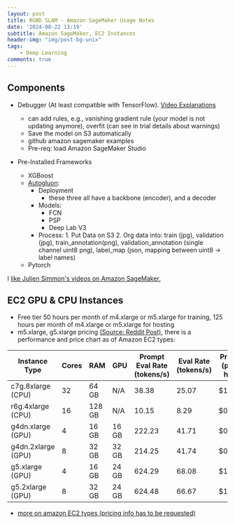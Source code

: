 ```yaml
---
layout: post
title: RGBD SLAM - Amazon SageMaker Usage Notes
date: '2024-08-22 13:19'
subtitle: Amazon SageMaker, EC2 Instances
header-img: "img/post-bg-unix"
tags:
    - Deep Learning
comments: true
---
```


## Components

- Debugger (At least compatible with TensorFlow). [Video Explanations](https://youtu.be/MqPdTj0Znwg)

  - can add rules, e.g., vanishing gradient rule (your model is not updating anymore), overfit (can see in trial details about warnings)
  - Save the model on S3 automatically
  - github amazon sagemaker  examples
  - Pre-req: load Amazon SageMaker Studio

- Pre-Installed Frameworks
  - XGBoost
  - [Autogluon](https://docs.amazonaws.cn/sagemaker/latest/dg/semantic-segmentation.html):
    - Deployment
      - these three all have a backbone (encoder), and a decoder
    - Models:
      - FCN
      - PSP
      - Deep Lab V3
    - Process:
            1. Put Data on S3
            2. Org data into: train (jpg), validation (jpg), train_annotation(png), validation_annotation (single channel uint8 png), label_map (json, mapping between uint8 -> label names)
  - Pytorch

I [like Julien Simmon's videos on Amazon SageMaker.](https://www.youtube.com/watch?v=sOUhLiI85sU&list=PLJgojBtbsuc0E1JcQheqgHUUThahGXLJT&index=3)

## EC2 GPU & CPU Instances

- Free tier 50 hours per month of m4.xlarge or m5.xlarge for training, 125 hours per month of m4.xlarge or m5.xlarge for hosting
- m5.xlarge, g5.xlarge pricing  [(Source: Reddit Post)](https://www.reddit.com/r/LocalLLaMA/comments/1dclmwt/benchmarking_inexpensive_aws_instances/), there is a performance and price chart as of Amazon EC2 types:

| Instance Type      | Cores | RAM     | GPU         | Prompt Eval Rate (tokens/s) | Eval Rate (tokens/s) | Price (per hr) | Price (per mo) |
|--------------------|-------|---------|-------------|-----------------------------|----------------------|----------------|----------------|
| c7g.8xlarge (CPU)       | 32    | 64 GB   | N/A         | 38.38                       | 25.07                | $1.27          | $941.16        |
| r6g.4xlarge (CPU)      | 16    | 128 GB  | N/A         | 10.15                       | 8.29                 | $0.88          | $657.10        |
| g4dn.xlarge (GPU)      | 4     | 16 GB   | 16 GB       | 222.23                      | 41.71                | $0.58          | $434.50        |
| g4dn.2xlarge (GPU)      | 8     | 32 GB   | 32 GB       | 214.25                      | 41.74                | $0.84          | $621.24        |
| g5.xlarge (GPU)         | 4     | 16 GB   | 24 GB       | 624.29                      | 68.08                | $1.12          | $831.05        |
| g5.2xlarge (GPU)        | 8     | 32 GB   | 24 GB       | 624.48                      | 66.67                | $1.35          | $1,000.96      |

- [more on amazon EC2 types (pricing info has to be requested)](https://docs.aws.amazon.com/sagemaker/latest/dg/notebooks-available-instance-types.html)
